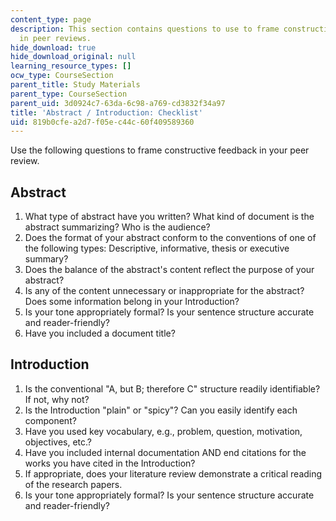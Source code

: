 ```yaml
---
content_type: page
description: This section contains questions to use to frame constructive feedback
  in peer reviews.
hide_download: true
hide_download_original: null
learning_resource_types: []
ocw_type: CourseSection
parent_title: Study Materials
parent_type: CourseSection
parent_uid: 3d0924c7-63da-6c98-a769-cd3832f34a97
title: 'Abstract / Introduction: Checklist'
uid: 819b0cfe-a2d7-f05e-c44c-60f409589360
---
```


Use the following questions to frame constructive feedback in your peer review.

Abstract
--------

1.  What type of abstract have you written? What kind of document is the abstract summarizing? Who is the audience?
2.  Does the format of your abstract conform to the conventions of one of the following types: Descriptive, informative, thesis or executive summary?
3.  Does the balance of the abstract's content reflect the purpose of your abstract?
4.  Is any of the content unnecessary or inappropriate for the abstract? Does some information belong in your Introduction?
5.  Is your tone appropriately formal? Is your sentence structure accurate and reader-friendly?
6.  Have you included a document title?

Introduction
------------

1.  Is the conventional "A, but B; therefore C" structure readily identifiable? If not, why not?
2.  Is the Introduction "plain" or "spicy"? Can you easily identify each component?
3.  Have you used key vocabulary, e.g., problem, question, motivation, objectives, etc.?
4.  Have you included internal documentation AND end citations for the works you have cited in the Introduction?
5.  If appropriate, does your literature review demonstrate a critical reading of the research papers.
6.  Is your tone appropriately formal? Is your sentence structure accurate and reader-friendly?